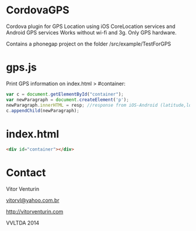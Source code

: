 CordovaGPS
==========

Cordova plugin for GPS Location using iOS CoreLocation services and Android GPS services 
Works without wi-fi and 3g. Only GPS hardware.


Contains a phonegap project on the folder /src/example/TestForGPS


gps.js
=======

Print GPS information on index.html > #container:


```javascript
var c = document.getElementById("container");
var newParagraph = document.createElement('p');
newParagraph.innerHTML = resp; //response from iOS-Android (latitude,longitude)
c.appendChild(newParagraph);
```

index.html
==========

```html
<div id="container"></div>
```

Contact 
=======

Vitor Venturin


vitorvl@yahoo.com.br


http://vitorventurin.com


VVLTDA 2014